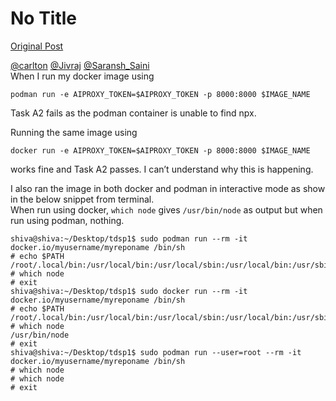 # No Title

[Original Post](https://discourse.onlinedegree.iitm.ac.in/t/164277/493)

<p><a class="mention" href="/u/carlton">@carlton</a> <a class="mention" href="/u/jivraj">@Jivraj</a> <a class="mention" href="/u/saransh_saini">@Saransh_Saini</a><br>
When I run my docker image using</p>
<p><code>podman run -e AIPROXY_TOKEN=$AIPROXY_TOKEN -p 8000:8000 $IMAGE_NAME</code></p>
<p>Task A2 fails as the podman container is unable to find npx.</p>
<p>Running the same image using</p>
<p><code>docker run -e AIPROXY_TOKEN=$AIPROXY_TOKEN -p 8000:8000 $IMAGE_NAME</code></p>
<p>works fine and Task A2 passes. I can’t understand why this is happening.</p>
<p>I also ran the image in both docker and podman in interactive mode as show in the below snippet from terminal.<br>
When run using docker, <code>which node</code> gives <code>/usr/bin/node</code> as output but when run using podman, nothing.</p>
<pre><code class="lang-auto">shiva@shiva:~/Desktop/tdsp1$ sudo podman run --rm -it docker.io/myusername/myreponame /bin/sh
# echo $PATH
/root/.local/bin:/usr/local/bin:/usr/local/sbin:/usr/local/bin:/usr/sbin:/usr/bin:/sbin:/bin
# which node
# exit
shiva@shiva:~/Desktop/tdsp1$ sudo docker run --rm -it docker.io/myusername/myreponame /bin/sh
# echo $PATH
/root/.local/bin:/usr/local/bin:/usr/local/sbin:/usr/local/bin:/usr/sbin:/usr/bin:/sbin:/bin
# which node
/usr/bin/node
# exit
shiva@shiva:~/Desktop/tdsp1$ sudo podman run --user=root --rm -it docker.io/myusername/myreponame /bin/sh
# which node
# which node
# exit
</code></pre>